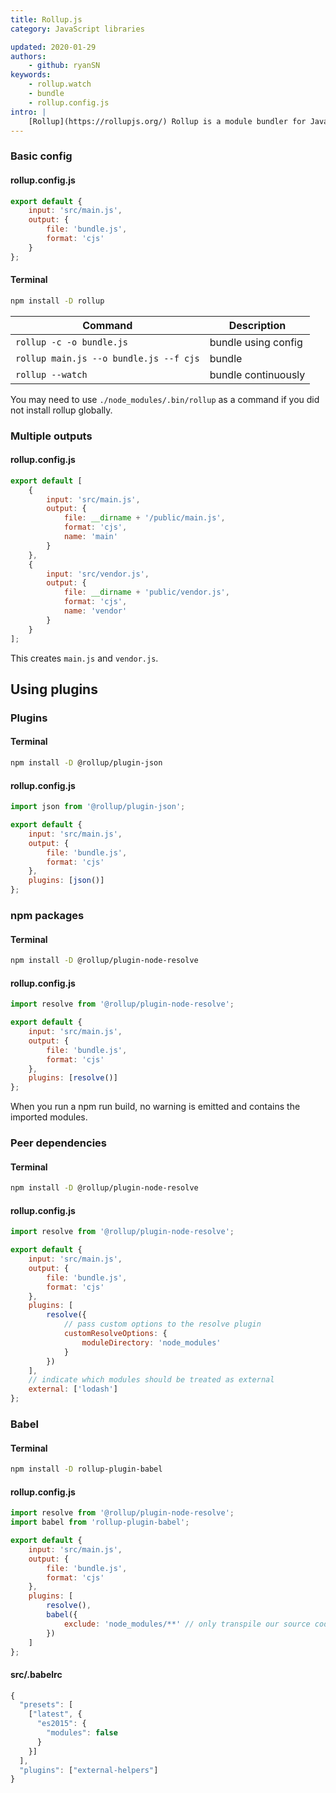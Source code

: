 ```yaml
---
title: Rollup.js
category: JavaScript libraries

updated: 2020-01-29
authors:
    - github: ryanSN
keywords:
    - rollup.watch
    - bundle
    - rollup.config.js
intro: |
    [Rollup](https://rollupjs.org/) Rollup is a module bundler for JavaScript which compiles small pieces of code into something larger and more complex, such as a library or application.
---
```


### Basic config

#### rollup.config.js

```js
export default {
    input: 'src/main.js',
    output: {
        file: 'bundle.js',
        format: 'cjs'
    }
};
```

#### Terminal

```bash
npm install -D rollup
```

| Command                                | Description         |
| -------------------------------------- | ------------------- |
| `rollup -c -o bundle.js`               | bundle using config |
| `rollup main.js --o bundle.js --f cjs` | bundle              |
| `rollup --watch`                       | bundle continuously |

You may need to use `./node_modules/.bin/rollup` as a command if you did not install rollup globally.

### Multiple outputs

#### rollup.config.js

```js
export default [
    {
        input: 'src/main.js',
        output: {
            file: __dirname + '/public/main.js',
            format: 'cjs',
            name: 'main'
        }
    },
    {
        input: 'src/vendor.js',
        output: {
            file: __dirname + 'public/vendor.js',
            format: 'cjs',
            name: 'vendor'
        }
    }
];
```

This creates `main.js` and `vendor.js`.

## Using plugins

### Plugins

#### Terminal

```bash
npm install -D @rollup/plugin-json
```

#### rollup.config.js

```js
import json from '@rollup/plugin-json';

export default {
    input: 'src/main.js',
    output: {
        file: 'bundle.js',
        format: 'cjs'
    },
    plugins: [json()]
};
```

### npm packages

#### Terminal

```bash
npm install -D @rollup/plugin-node-resolve
```

#### rollup.config.js

```js
import resolve from '@rollup/plugin-node-resolve';

export default {
    input: 'src/main.js',
    output: {
        file: 'bundle.js',
        format: 'cjs'
    },
    plugins: [resolve()]
};
```

When you run a npm run build, no warning is emitted and contains the imported modules.

### Peer dependencies

#### Terminal

```bash
npm install -D @rollup/plugin-node-resolve
```

#### rollup.config.js

```js
import resolve from '@rollup/plugin-node-resolve';

export default {
    input: 'src/main.js',
    output: {
        file: 'bundle.js',
        format: 'cjs'
    },
    plugins: [
        resolve({
            // pass custom options to the resolve plugin
            customResolveOptions: {
                moduleDirectory: 'node_modules'
            }
        })
    ],
    // indicate which modules should be treated as external
    external: ['lodash']
};
```

### Babel

#### Terminal

```bash
npm install -D rollup-plugin-babel
```

#### rollup.config.js

```js
import resolve from '@rollup/plugin-node-resolve';
import babel from 'rollup-plugin-babel';

export default {
    input: 'src/main.js',
    output: {
        file: 'bundle.js',
        format: 'cjs'
    },
    plugins: [
        resolve(),
        babel({
            exclude: 'node_modules/**' // only transpile our source code
        })
    ]
};
```

#### src/.babelrc

```js
{
  "presets": [
    ["latest", {
      "es2015": {
        "modules": false
      }
    }]
  ],
  "plugins": ["external-helpers"]
}
```
